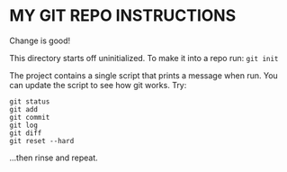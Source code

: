 MY GIT REPO INSTRUCTIONS
========================
Change is good!

This directory starts off uninitialized. To make it into a repo run:
`git init`

The project contains a single script that prints a message when run. You can update the script to see how git works. Try:

``` 
git status
git add
git commit
git log
git diff
git reset --hard
```

...then rinse and repeat.
